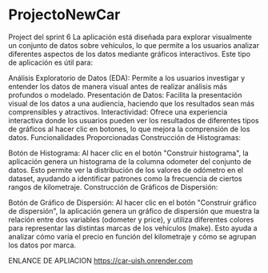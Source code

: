 # ProjectoNewCar
Project del sprint 6
La aplicación está diseñada para explorar visualmente un conjunto de datos sobre vehículos, lo que permite a los usuarios analizar diferentes aspectos de los datos mediante gráficos interactivos. Este tipo de aplicación es útil para:

Análisis Exploratorio de Datos (EDA): Permite a los usuarios investigar y entender los datos de manera visual antes de realizar análisis más profundos o modelado. Presentación de Datos: Facilita la presentación visual de los datos a una audiencia, haciendo que los resultados sean más comprensibles y atractivos. Interactividad: Ofrece una experiencia interactiva donde los usuarios pueden ver los resultados de diferentes tipos de gráficos al hacer clic en botones, lo que mejora la comprensión de los datos. Funcionalidades Proporcionadas Construcción de Histogramas:

Botón de Histograma: Al hacer clic en el botón "Construir histograma", la aplicación genera un histograma de la columna odometer del conjunto de datos. Esto permite ver la distribución de los valores de odómetro en el dataset, ayudando a identificar patrones como la frecuencia de ciertos rangos de kilometraje. Construcción de Gráficos de Dispersión:

Botón de Gráfico de Dispersión: Al hacer clic en el botón "Construir gráfico de dispersión", la aplicación genera un gráfico de dispersión que muestra la relación entre dos variables (odometer y price), y utiliza diferentes colores para representar las distintas marcas de los vehículos (make). Esto ayuda a analizar cómo varía el precio en función del kilometraje y cómo se agrupan los datos por marca.


ENLANCE DE APLIACION https://car-uish.onrender.com
